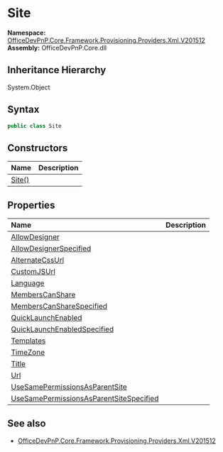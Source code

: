 # Site
  

**Namespace:** [OfficeDevPnP.Core.Framework.Provisioning.Providers.Xml.V201512](OfficeDevPnP.Core.Framework.Provisioning.Providers.Xml.V201512.md)  
**Assembly:** OfficeDevPnP.Core.dll  
## Inheritance Hierarchy
System.Object  


## Syntax
```C#
public class Site
```
## Constructors
|**Name**|**Description**|
|:-----|:-----|
| [Site()](OfficeDevPnP.Core.Framework.Provisioning.Providers.Xml.V201512.Site.ctor1.md) | 
## Properties
|**Name**|**Description**|
|:-----|:-----|
| [AllowDesigner](OfficeDevPnP.Core.Framework.Provisioning.Providers.Xml.V201512.Site.AllowDesigner.md) | 
| [AllowDesignerSpecified](OfficeDevPnP.Core.Framework.Provisioning.Providers.Xml.V201512.Site.AllowDesignerSpecified.md) | 
| [AlternateCssUrl](OfficeDevPnP.Core.Framework.Provisioning.Providers.Xml.V201512.Site.AlternateCssUrl.md) | 
| [CustomJSUrl](OfficeDevPnP.Core.Framework.Provisioning.Providers.Xml.V201512.Site.CustomJSUrl.md) | 
| [Language](OfficeDevPnP.Core.Framework.Provisioning.Providers.Xml.V201512.Site.Language.md) | 
| [MembersCanShare](OfficeDevPnP.Core.Framework.Provisioning.Providers.Xml.V201512.Site.MembersCanShare.md) | 
| [MembersCanShareSpecified](OfficeDevPnP.Core.Framework.Provisioning.Providers.Xml.V201512.Site.MembersCanShareSpecified.md) | 
| [QuickLaunchEnabled](OfficeDevPnP.Core.Framework.Provisioning.Providers.Xml.V201512.Site.QuickLaunchEnabled.md) | 
| [QuickLaunchEnabledSpecified](OfficeDevPnP.Core.Framework.Provisioning.Providers.Xml.V201512.Site.QuickLaunchEnabledSpecified.md) | 
| [Templates](OfficeDevPnP.Core.Framework.Provisioning.Providers.Xml.V201512.Site.Templates.md) | 
| [TimeZone](OfficeDevPnP.Core.Framework.Provisioning.Providers.Xml.V201512.Site.TimeZone.md) | 
| [Title](OfficeDevPnP.Core.Framework.Provisioning.Providers.Xml.V201512.Site.Title.md) | 
| [Url](OfficeDevPnP.Core.Framework.Provisioning.Providers.Xml.V201512.Site.Url.md) | 
| [UseSamePermissionsAsParentSite](OfficeDevPnP.Core.Framework.Provisioning.Providers.Xml.V201512.Site.UseSamePermissionsAsParentSite.md) | 
| [UseSamePermissionsAsParentSiteSpecified](OfficeDevPnP.Core.Framework.Provisioning.Providers.Xml.V201512.Site.UseSamePermissionsAsParentSiteSpecified.md) | 
## See also
- [OfficeDevPnP.Core.Framework.Provisioning.Providers.Xml.V201512](OfficeDevPnP.Core.Framework.Provisioning.Providers.Xml.V201512.md)
